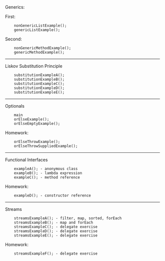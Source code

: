 Generics: 

First: 

        nonGenericListExample();
        genericListExample();
        
Second:  

        nonGenericMethodExample();
        genericMethodExample(); 
        
        
        
---

Liskov Substitution Principle

        substitutionExampleA();
        substitutionExampleB();
        substitutionExampleC();
        substitutionExampleD();
        substitutionExampleE();
          
--- 

Optionals

        main
        orElseExample();
        orElseEmptyExample();
        
Homework:

        orElseThrowExample();
        orElseThrowSuppliedExample(); 
        
---
Functional Interfaces

        exampleA(); - anonymous class
        exampleB(); - lambda expression
        exampleC(); - method reference
        
Homework: 
        
        exampleD(); - constructor reference
        
--- 
Streams

        streamsExampleA(); - filter, map, sorted, forEach
        streamsExampleB(); - map and forEach
        streamsExampleC(); - delegate exercise
        streamsExampleD(); - delegate exercise
        streamsExampleE(); - delegate exercise
        
        
Homework:

        streamsExampleF(); - delegate exercise
        

        
        